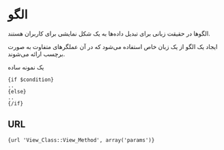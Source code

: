 # الگو

الگوها در حقیقت زبانی برای تبدیل داده‌ها به یک شکل نمایشی برای کاربران هستند.

ایجاد یک الگو از یک زبان خاص استفاده می‌شود که در آن عملگرهای متفاوت به صورت برچسب ارائه می‌شوند.


یک نمونه ساده

	{if $condition}
	..
	{else}
	.. 
	{/if}

## URL

	{url 'View_Class::View_Method', array('params')}

	